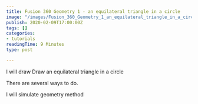 ```yaml
---
title: Fusion 360 Geometry 1 - an equilateral triangle in a circle
image: "/images/Fusion_360_Geometry_1_an_equilateral_triangle_in_a_circle.jpg"
publish: 2020-02-09T17:00:00Z
tags: []
categories:
- tutorials
readingTime: 9 Minutes
type: post

---
```

I will draw Draw an equilateral triangle in a circle

There are several ways to do. 

I will simulate geometry method